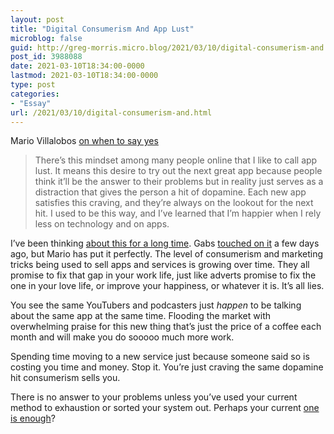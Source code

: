 ```yaml
---
layout: post
title: "Digital Consumerism And App Lust"
microblog: false
guid: http://greg-morris.micro.blog/2021/03/10/digital-consumerism-and.html
post_id: 3988088
date: 2021-03-10T18:34:00-0000
lastmod: 2021-03-10T18:34:00-0000
type: post
categories:
- "Essay"
url: /2021/03/10/digital-consumerism-and.html
---
```

<!--kg-card-begin: html--><p>Mario Villalobos <a href="https://mariovillalobos.com/2021/03/10/am.html">on when to say yes</a></p>
<blockquote><p>
  There’s this mindset among many people online that I like to call app lust. It means this desire to try out the next great app because people think it’ll be the answer to their problems but in reality just serves as a distraction that gives the person a hit of dopamine. Each new app satisfies this craving, and they’re always on the lookout for the next hit. I used to be this way, and I’ve learned that I’m happier when I rely less on technology and on apps.
</p></blockquote>
<p>I’ve been thinking <a href="/2019/07/29/a-new-productivity.html">about this for a long time</a>. Gabs <a href="/2021/03/09/no-replacement-for.html">touched on it</a> a few days ago, but Mario has put it perfectly. The level of consumerism and marketing tricks being used to sell apps and services is growing over time. They all promise to fix that gap in your work life, just like adverts promise to fix the one in your love life, or improve your happiness, or whatever it is. It’s all lies.</p>
<p>You see the same YouTubers and podcasters just <em>happen</em> to be talking about the same app at the same time. Flooding the market with overwhelming praise for this new thing that’s just the price of a coffee each month and will make you do sooooo much more work.</p>
<p>Spending time moving to a new service just because someone said so is costing you time and money. Stop it. You’re just craving the same dopamine hit consumerism sells you.</p>
<p>There is no answer to your problems unless you’ve used your current method to exhaustion or sorted your system out. Perhaps your current <a href="/2021/03/10/when-are-you.html">one is enough</a>?</p>
<!--kg-card-end: html-->
